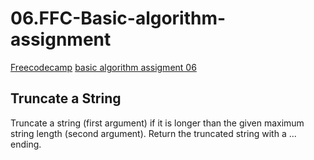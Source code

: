 # 06.FFC-Basic-algorithm-assignment
[Freecodecamp](https://www.freecodecamp.org/) [basic algorithm assigment 06](https://learn.freecodecamp.org/javascript-algorithms-and-data-structures/basic-algorithm-scripting/truncate-a-string/)

## Truncate a String

Truncate a string (first argument) if it is longer than the given maximum string length (second argument). Return the truncated string with a ... ending.
